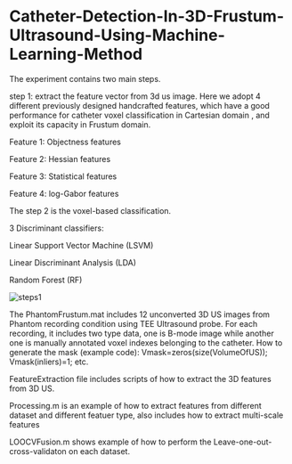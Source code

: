 # Catheter-Detection-In-3D-Frustum-Ultrasound-Using-Machine-Learning-Method
The experiment contains two main steps.

step 1: extract the feature vector from 3d us image. Here we adopt 4 different previously designed handcrafted features, which have a good performance for catheter voxel classification in Cartesian domain , and exploit its capacity in Frustum domain. 

Feature 1: Objectness features

Feature 2: Hessian features

Feature 3: Statistical features

Feature 4: log-Gabor features

The step 2 is the voxel-based classification.

3 Discriminant classifiers: 

Linear Support Vector Machine (LSVM)

Linear Discriminant Analysis (LDA)

Random Forest (RF) 


![steps1](https://user-images.githubusercontent.com/40002403/164995163-ef2a7969-2b9d-4290-986b-fd7bc86994f9.JPG)


The PhantomFrustum.mat includes 12 unconverted 3D US images from Phantom recording condition using TEE Ultrasound probe.
For each recording, it includes two type data, one is B-mode image while another one is manually annotated voxel indexes belonging to the catheter.
How to generate the mask (example code):
Vmask=zeros(size(VolumeOfUS));
Vmask(inliers)=1;
etc.

FeatureExtraction file includes scripts of how to extract the 3D features from 3D US.

Processing.m is an example of how to extract features from different dataset and different featuer type, also includes how to extract multi-scale features

LOOCVFusion.m shows example of how to perform the Leave-one-out-cross-validaton on each dataset.

